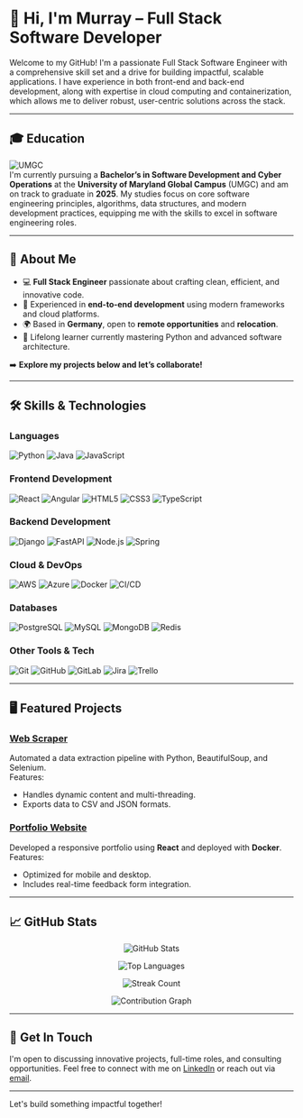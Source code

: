 # 👋 Hi, I'm Murray – Full Stack Software Developer

Welcome to my GitHub! I'm a passionate Full Stack Software Engineer with a comprehensive skill set and a drive for building impactful, scalable applications. I have experience in both front-end and back-end development, along with expertise in cloud computing and containerization, which allows me to deliver robust, user-centric solutions across the stack.

---

## 🎓 Education

![UMGC](https://img.shields.io/badge/UMGC-Software_Development_&%20Security-0071C5?style=for-the-badge&logo=umgc&logoColor=white)  
I'm currently pursuing a **Bachelor’s in Software Development and Cyber Operations** at the **University of Maryland Global Campus** (UMGC) and am on track to graduate in **2025**. My studies focus on core software engineering principles, algorithms, data structures, and modern development practices, equipping me with the skills to excel in software engineering roles.

---

## 🌟 About Me

- 💻 **Full Stack Engineer** passionate about crafting clean, efficient, and innovative code.  
- 🚀 Experienced in **end-to-end development** using modern frameworks and cloud platforms.  
- 🌍 Based in **Germany**, open to **remote opportunities** and **relocation**.  
- 📖 Lifelong learner currently mastering Python and advanced software architecture.

➡️ **Explore my projects below and let’s collaborate!**


---

## 🛠️ Skills & Technologies

### Languages
![Python](https://img.shields.io/badge/Python-%233776AB?style=for-the-badge&logo=python&logoColor=ffdd54)
![Java](https://img.shields.io/badge/Java-%23ED8B00?style=for-the-badge&logo=java&logoColor=white)
![JavaScript](https://img.shields.io/badge/JavaScript-%23F7DF1E?style=for-the-badge&logo=javascript&logoColor=black)

### Frontend Development
![React](https://img.shields.io/badge/React-%2361DAFB?style=for-the-badge&logo=react&logoColor=black)
![Angular](https://img.shields.io/badge/Angular-%23DD0031?style=for-the-badge&logo=angular&logoColor=white)
![HTML5](https://img.shields.io/badge/HTML5-%23E34F26?style=for-the-badge&logo=html5&logoColor=white)
![CSS3](https://img.shields.io/badge/CSS3-%231572B6?style=for-the-badge&logo=css3&logoColor=white)
![TypeScript](https://img.shields.io/badge/TypeScript-%23007ACC?style=for-the-badge&logo=typescript&logoColor=white)

### Backend Development
![Django](https://img.shields.io/badge/Django-%23092E20?style=for-the-badge&logo=django&logoColor=white)
![FastAPI](https://img.shields.io/badge/FastAPI-%23009688?style=for-the-badge&logo=fastapi&logoColor=white)
![Node.js](https://img.shields.io/badge/Node.js-%23339933?style=for-the-badge&logo=node.js&logoColor=white)
![Spring](https://img.shields.io/badge/Spring-%236DB33F?style=for-the-badge&logo=spring&logoColor=white)

### Cloud & DevOps
![AWS](https://img.shields.io/badge/AWS-%23FF9900?style=for-the-badge&logo=amazon-aws&logoColor=white)
![Azure](https://img.shields.io/badge/Azure-%230078D4?style=for-the-badge&logo=microsoft-azure&logoColor=white)
![Docker](https://img.shields.io/badge/Docker-%232496ED?style=for-the-badge&logo=docker&logoColor=white)
![CI/CD](https://img.shields.io/badge/CI%2FCD-%234285F4?style=for-the-badge&logo=google-cloud&logoColor=white)

### Databases
![PostgreSQL](https://img.shields.io/badge/PostgreSQL-%23336791?style=for-the-badge&logo=postgresql&logoColor=white)
![MySQL](https://img.shields.io/badge/MySQL-%234479A1?style=for-the-badge&logo=mysql&logoColor=white)
![MongoDB](https://img.shields.io/badge/MongoDB-%2347A248?style=for-the-badge&logo=mongodb&logoColor=white)
![Redis](https://img.shields.io/badge/Redis-%23DC382D?style=for-the-badge&logo=redis&logoColor=white)

### Other Tools & Tech
![Git](https://img.shields.io/badge/Git-%23F05032?style=for-the-badge&logo=git&logoColor=white)
![GitHub](https://img.shields.io/badge/GitHub-%23181717?style=for-the-badge&logo=github&logoColor=white)
![GitLab](https://img.shields.io/badge/GitLab-%23FC6D26?style=for-the-badge&logo=gitlab&logoColor=white)
![Jira](https://img.shields.io/badge/Jira-%230052CC?style=for-the-badge&logo=jira&logoColor=white)
![Trello](https://img.shields.io/badge/Trello-%230079BF?style=for-the-badge&logo=trello&logoColor=white)


---


## 🖥️ Featured Projects

### [Web Scraper](link)
Automated a data extraction pipeline with Python, BeautifulSoup, and Selenium.  
Features:
- Handles dynamic content and multi-threading.
- Exports data to CSV and JSON formats.

### [Portfolio Website](link)
Developed a responsive portfolio using **React** and deployed with **Docker**.  
Features:
- Optimized for mobile and desktop.
- Includes real-time feedback form integration.


---

## 📈 GitHub Stats


<div align="center">
  
  ![GitHub Stats](https://github-readme-stats.vercel.app/api?username=mmilton1&show_icons=true&theme=radical&count_private=true)
  
  ![Top Languages](https://github-readme-stats.vercel.app/api/top-langs/?username=mmilton1&layout=compact&theme=radical&hide=html,css)

  ![Streak Count](https://img.shields.io/badge/Current%20Streak-150%20days-red?style=for-the-badge&logo=github)

  ![Contribution Graph](https://github-readme-activity-graph.vercel.app/graph?username=mmilton1&theme=radical)
  
</div>



---

## 📝 Get In Touch

I'm open to discussing innovative projects, full-time roles, and consulting opportunities. Feel free to connect with me on [LinkedIn](https://www.linkedin.com/in/murray-milton/) or reach out via [email](mailto:murraylmilton@outlook.com).

---

Let's build something impactful together!
